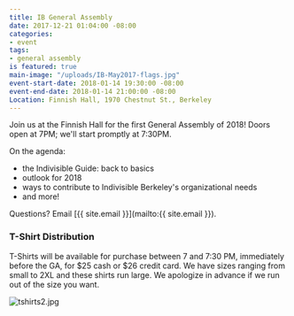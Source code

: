 ```yaml
---
title: IB General Assembly
date: 2017-12-21 01:04:00 -08:00
categories:
- event
tags:
- general assembly
is featured: true
main-image: "/uploads/IB-May2017-flags.jpg"
event-start-date: 2018-01-14 19:30:00 -08:00
event-end-date: 2018-01-14 21:00:00 -08:00
Location: Finnish Hall, 1970 Chestnut St., Berkeley
---
```


Join us at the Finnish Hall for the first General Assembly of 2018! Doors open at 7PM; we'll start promptly at 7:30PM.

On the agenda:

 - the Indivisible Guide: back to basics
 - outlook for 2018
 - ways to contribute to Indivisible Berkeley's organizational needs
 - and more! 

Questions? Email [{{ site.email }}](mailto:{{ site.email }}).

### T-Shirt Distribution

T-Shirts will be available for purchase between 7 and 7:30 PM, immediately before the GA, for $25 cash or $26 credit card. We have sizes ranging from small to 2XL and these shirts run large. We apologize in advance if we run out of the size you want.

![tshirts2.jpg](/uploads/tshirts2.jpg)